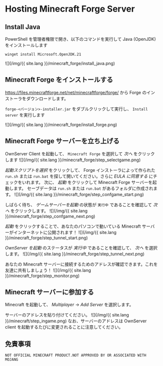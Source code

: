 # Hosting Minecraft Forge Server

## Install Java
PowerShell を管理者権限で開き、以下のコマンドを実行して Java (OpenJDK) をインストールします

```
winget install Microsoft.OpenJDK.21
```

![](/img/{{ site.lang }}/minecraft_forge/install_java.png)

## Minecraft Forge をインストールする
https://files.minecraftforge.net/net/minecraftforge/forge/ から Forge のインストーラをダウンロードします。

`forge-<バージョン>-installer.jar` をダブルクリックして実行し、 `Install server` を実行します


![](/img/{{ site.lang }}/minecraft_forge/install_forge.png)

## Minecraft Forge サーバーを立ち上げる

OwnServer Client を起動して、 `Minecraft Forge` を選択して _次へ_ をクリックします
![](/img/{{ site.lang }}/minecraft_forge/step_selectgame.png)

_起動スクリプトを選択_ をクリックして、 Forge インストーラによって作られた `run.sh` または `run.bat` を探して開いてください。さらに _EULA に同意する_ にチェックをいれます。
次に、 _起動_ をクリックして Minecraft Forge サーバーを起動します。
セーブデータは `run.sh` または `run.bat` があるフォルダに作成されます。
![](/img/{{ site.lang }}/minecraft_forge/step_confgame_start.png)

しばらく待ち、 _ゲームサーバーを起動_ の状態が `実行中` であることを確認して _次へ_ をクリックします。
![](/img/{{ site.lang }}/minecraft_forge/step_confgame_next.png)

_起動_ をクリックすることで、あなたのパソコンで動いている Minecraft サーバーがインターネットに公開されます！
![](/img/{{ site.lang }}/minecraft_forge/step_tunnel_start.png)

_OwnServer を起動_ のステータスが _実行中_ であることを確認して、 _次へ_ を選択します。
![](/img/{{ site.lang }}/minecraft_forge/step_tunnel_next.png)

あなたの Minecraft サーバーに接続するためのアドレスが確認できます。これを友達に共有しましょう！
![](/img/{{ site.lang }}/minecraft_forge/step_monitor.png)

## Minecraft サーバーに参加する

Minecraft を起動して、 *Multiplayer* -> *Add Server* を選択します。

サーバーのアドレスを貼り付けてください。
![](/img/{{ site.lang }}/minecraft/step_ingame.png)
なお、サーバーのアドレスは OwnServer client を起動するたびに変更されることに注意してください。

## 免責事項

```
NOT OFFICIAL MINECRAFT PRODUCT.NOT APPROVED BY OR ASSOCIATED WITH MOJANG
```
